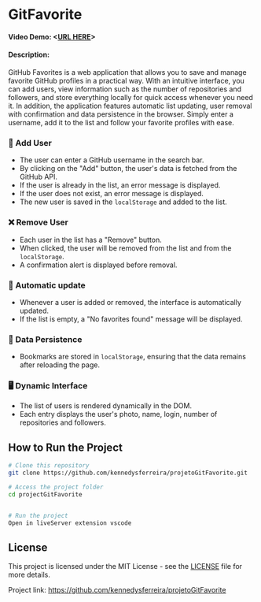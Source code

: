 # GitFavorite
#### Video Demo:  <[URL HERE](https://youtu.be/5-OgUF-RRGo)>

#### Description:
GitHub Favorites is a web application that allows you to save and manage favorite GitHub profiles in a practical way. With an intuitive interface, you can add users, view information such as the number of repositories and followers, and store everything locally for quick access whenever you need it. In addition, the application features automatic list updating, user removal with confirmation and data persistence in the browser. Simply enter a username, add it to the list and follow your favorite profiles with ease.

### 📌 Add User
- The user can enter a GitHub username in the search bar.
- By clicking on the "Add" button, the user's data is fetched from the GitHub API.
- If the user is already in the list, an error message is displayed.
- If the user does not exist, an error message is displayed.
- The new user is saved in the `localStorage` and added to the list.



### ❌ Remove User
- Each user in the list has a "Remove" button.
- When clicked, the user will be removed from the list and from the `localStorage`.
- A confirmation alert is displayed before removal.

### 🔄 Automatic update
- Whenever a user is added or removed, the interface is automatically updated.
- If the list is empty, a "No favorites found" message will be displayed.

### 💾 Data Persistence
- Bookmarks are stored in `localStorage`, ensuring that the data remains after reloading the page.

### 🖥️ Dynamic Interface
- The list of users is rendered dynamically in the DOM.
- Each entry displays the user's photo, name, login, number of repositories and followers.




## How to Run the Project

```bash
# Clone this repository
git clone https://github.com/kennedysferreira/projetoGitFavorite.git

# Access the project folder
cd projectGitFavorite


# Run the project
Open in liveServer extension vscode
```

## License

This project is licensed under the MIT License - see the [LICENSE](LICENSE) file for more details.


Project link: https://github.com/kennedysferreira/projetoGitFavorite



